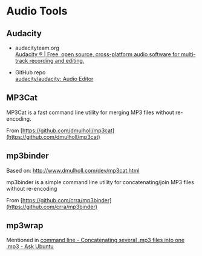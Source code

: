 # Audio Tools

## Audacity

- audacityteam.org  
    [Audacity ® | Free, open source, cross-platform audio software for multi-track recording and editing.](https://www.audacityteam.org/)

- GitHub repo  
    [audacity/audacity: Audio Editor](https://github.com/audacity/audacity)


## MP3Cat

MP3Cat is a fast command line utility for merging MP3 files without re-encoding.

From [https://github.com/dmulholl/mp3cat](https://github.com/dmulholl/mp3cat)
	
## mp3binder

Based on: http://www.dmulholl.com/dev/mp3cat.html

mp3binder is a simple command line utility for concatenating/join MP3 files without re-encoding

From [https://github.com/crra/mp3binder](https://github.com/crra/mp3binder)


## mp3wrap

Mentioned in [command line - Concatenating several .mp3 files into one .mp3 - Ask Ubuntu](https://askubuntu.com/questions/20507/concatenating-several-mp3-files-into-one-mp3)


